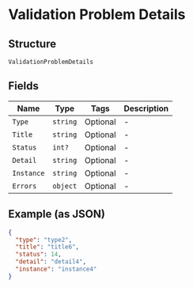 
# Validation Problem Details

## Structure

`ValidationProblemDetails`

## Fields

| Name | Type | Tags | Description |
|  --- | --- | --- | --- |
| `Type` | `string` | Optional | - |
| `Title` | `string` | Optional | - |
| `Status` | `int?` | Optional | - |
| `Detail` | `string` | Optional | - |
| `Instance` | `string` | Optional | - |
| `Errors` | `object` | Optional | - |

## Example (as JSON)

```json
{
  "type": "type2",
  "title": "title6",
  "status": 14,
  "detail": "detail4",
  "instance": "instance4"
}
```


